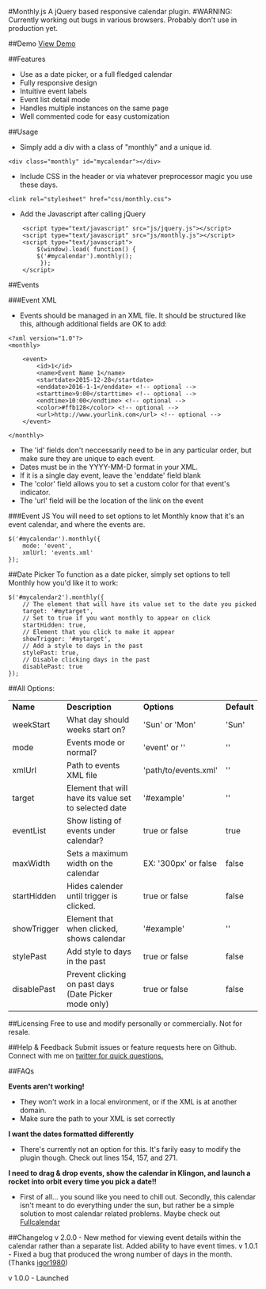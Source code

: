 #Monthly.js
A jQuery based responsive calendar plugin.
#WARNING:
Currently working out bugs in various browsers. Probably don't use in production yet.

##Demo
<a href="http://kthornbloom.com/monthly" target="_blank">View Demo</a>

##Features

- Use as a date picker, or a full fledged calendar
- Fully responsive design
- Intuitive event labels
- Event list detail mode
- Handles multiple instances on the same page
- Well commented code for easy customization

##Usage
- Simply add a div with a class of "monthly" and a unique id. 

```
<div class="monthly" id="mycalendar"></div>
```

- Include CSS in the header or via whatever preprocessor magic you use these days.

```
<link rel="stylesheet" href="css/monthly.css">
```

- Add the Javascript after calling jQuery

```
	<script type="text/javascript" src="js/jquery.js"></script>
	<script type="text/javascript" src="js/monthly.js"></script>
	<script type="text/javascript">
		$(window).load( function() {
		$('#mycalendar').monthly();
		 });
	</script>
```

##Events

###Event XML
- Events should be managed in an XML file. It should be structured like this, although additional fields are OK to add:

```
<?xml version="1.0"?>
<monthly>

	<event>
		<id>1</id>
		<name>Event Name 1</name>
		<startdate>2015-12-28</startdate>
		<enddate>2016-1-1</enddate> <!-- optional -->
		<starttime>9:00</starttime> <!-- optional -->
		<endtime>10:00</endtime> <!-- optional -->
		<color>#ffb128</color> <!-- optional -->
		<url>http://www.yourlink.com</url> <!-- optional -->
	</event>

</monthly>
```

- The 'id' fields don't neccessarily need to be in any particular order, but make sure they are unique to each event.
- Dates must be in the YYYY-MM-D format in your XML. 
- If it is a single day event, leave the 'enddate' field blank
- The 'color' field allows you to set a custom color for that event's indicator.
- The 'url' field will be the location of the link on the event

###Event JS
You will need to set options to let Monthly know that it's an event calendar, and where the events are.

```
$('#mycalendar').monthly({
	mode: 'event',
	xmlUrl: 'events.xml'
});
```

##Date Picker
To function as a date picker, simply set options to tell Monthly how you'd like it to work:

```
$('#mycalendar2').monthly({
	// The element that will have its value set to the date you picked
	target: '#mytarget',
	// Set to true if you want monthly to appear on click
	startHidden: true,
	// Element that you click to make it appear
	showTrigger: '#mytarget',
	// Add a style to days in the past
	stylePast: true,
	// Disable clicking days in the past
	disablePast: true
});
```

##All Options:
<table class="rwd-table">
	<tbody><tr>
		<td><b>Name</b></td>
		<td><b>Description</b></td>
		<td><b>Options</b></td>
		<td><b>Default</b></td>
	</tr>
	<tr>
		<td>weekStart</td>
		<td>What day should weeks start on?</td>
		<td>'Sun' or 'Mon'</td>
		<td>'Sun'</td>
	</tr>
	<tr>
		<td>mode</td>
		<td>Events mode or normal?</td>
		<td>'event' or ''</td>
		<td>''</td>
	</tr>
	<tr>
		<td>xmlUrl</td>
		<td>Path to events XML file</td>
		<td>'path/to/events.xml'</td>
		<td>''</td>
	</tr>
	<tr>
		<td>target</td>
		<td>Element that will have its value set to selected date</td>
		<td>'#example'</td>
		<td>''</td>
	</tr>
	<tr>
		<td>eventList</td>
		<td>Show listing of events under calendar?</td>
		<td>true or false</td>
		<td>true</td>
	</tr>
	<tr>
		<td>maxWidth</td>
		<td>Sets a maximum width on the calendar</td>
		<td>EX: '300px' or false</td>
		<td>false</td>
	</tr>
	<tr>
		<td>startHidden</td>
		<td>Hides calender until trigger is clicked.</td>
		<td>true or false</td>
		<td>false</td>
	</tr>
	<tr>
		<td>showTrigger</td>
		<td>Element that when clicked, shows calendar</td>
		<td>'#example'</td>
		<td>''</td>
	</tr>
	<tr>
		<td>stylePast</td>
		<td>Add style to days in the past</td>
		<td>true or false</td>
		<td>false</td>
	</tr>
	<tr>
		<td>disablePast</td>
		<td>Prevent clicking on past days (Date Picker mode only)</td>
		<td>true or false</td>
		<td>false</td>
	</tr>
</tbody></table>

##Licensing
Free to use and modify personally or commercially. Not for resale. 

##Help & Feedback
Submit issues or feature requests here on Github. Connect with me on <a href="https://twitter.com/kthornbloom" target="_blank">twitter for quick questions.</a>

##FAQs

<b>Events aren't working!</b>
- They won't work in a local environment, or if the XML is at another domain.
- Make sure the path to your XML is set correctly

<b>I want the dates formatted differently</b>
- There's currently not an option for this. It's farily easy to modify the plugin though. Check out lines 154, 157, and 271.

<b>I need to drag & drop events, show the calendar in Klingon, and launch a rocket into orbit every time you pick a date!!</b>
- First of all... you sound like you need to chill out. Secondly, this calendar isn't meant to do everything under the sun, but rather be a simple solution to most calendar related problems. Maybe check out <a href="http://fullcalendar.io/">Fullcalendar</a>

##Changelog
v 2.0.0 - New method for viewing event details within the calendar rather than a separate list. Added ability to have event times.
v 1.0.1 - Fixed a bug that produced the wrong number of days in the month. (Thanks <a href="https://github.com/igor1980">igor1980</a>)

v 1.0.0 - Launched
